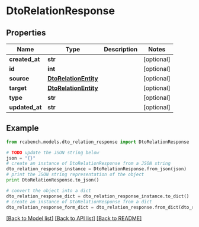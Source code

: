 # DtoRelationResponse


## Properties

Name | Type | Description | Notes
------------ | ------------- | ------------- | -------------
**created_at** | **str** |  | [optional] 
**id** | **int** |  | [optional] 
**source** | [**DtoRelationEntity**](DtoRelationEntity.md) |  | [optional] 
**target** | [**DtoRelationEntity**](DtoRelationEntity.md) |  | [optional] 
**type** | **str** |  | [optional] 
**updated_at** | **str** |  | [optional] 

## Example

```python
from rcabench.models.dto_relation_response import DtoRelationResponse

# TODO update the JSON string below
json = "{}"
# create an instance of DtoRelationResponse from a JSON string
dto_relation_response_instance = DtoRelationResponse.from_json(json)
# print the JSON string representation of the object
print DtoRelationResponse.to_json()

# convert the object into a dict
dto_relation_response_dict = dto_relation_response_instance.to_dict()
# create an instance of DtoRelationResponse from a dict
dto_relation_response_form_dict = dto_relation_response.from_dict(dto_relation_response_dict)
```
[[Back to Model list]](../README.md#documentation-for-models) [[Back to API list]](../README.md#documentation-for-api-endpoints) [[Back to README]](../README.md)


